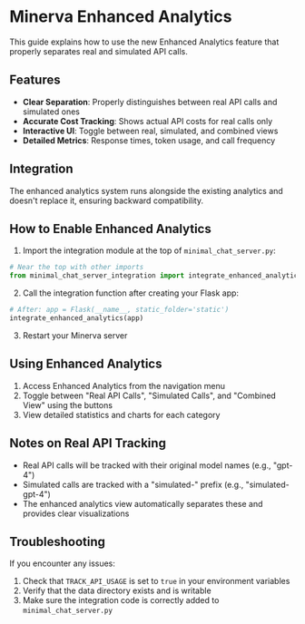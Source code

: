 # Minerva Enhanced Analytics

This guide explains how to use the new Enhanced Analytics feature that properly separates real and simulated API calls.

## Features

- **Clear Separation**: Properly distinguishes between real API calls and simulated ones
- **Accurate Cost Tracking**: Shows actual API costs for real calls only
- **Interactive UI**: Toggle between real, simulated, and combined views
- **Detailed Metrics**: Response times, token usage, and call frequency

## Integration

The enhanced analytics system runs alongside the existing analytics and doesn't replace it, ensuring backward compatibility.

## How to Enable Enhanced Analytics

1. Import the integration module at the top of `minimal_chat_server.py`:

```python
# Near the top with other imports
from minimal_chat_server_integration import integrate_enhanced_analytics
```

2. Call the integration function after creating your Flask app:

```python
# After: app = Flask(__name__, static_folder='static')
integrate_enhanced_analytics(app)
```

3. Restart your Minerva server

## Using Enhanced Analytics

1. Access Enhanced Analytics from the navigation menu
2. Toggle between "Real API Calls", "Simulated Calls", and "Combined View" using the buttons
3. View detailed statistics and charts for each category

## Notes on Real API Tracking

- Real API calls will be tracked with their original model names (e.g., "gpt-4")
- Simulated calls are tracked with a "simulated-" prefix (e.g., "simulated-gpt-4")
- The enhanced analytics view automatically separates these and provides clear visualizations

## Troubleshooting

If you encounter any issues:

1. Check that `TRACK_API_USAGE` is set to `true` in your environment variables
2. Verify that the data directory exists and is writable
3. Make sure the integration code is correctly added to `minimal_chat_server.py`
